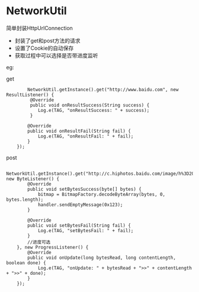 # NetworkUtil
简单封装HttpUrlConnection
* 封装了get和post方法的请求
* 设置了Cookie的自动保存
* 获取过程中可以选择是否带进度监听

eg:

get  

            NetworkUtil.getInstance().get("http://www.baidu.com", new ResultListener() {
             @Override
             public void onResultSuccess(String success) {
                Log.e(TAG, "onResultSuccess: " + success);
             }

            @Override
            public void onResultFail(String fail) {
                Log.e(TAG, "onResultFail: " + fail);
            }
        });

post

        NetworkUtil.getInstance().get("http://c.hiphotos.baidu.com/image/h%3D200/sign=a280d7a0ed24b899c13c7e385e071d59/2934349b033b5bb54352dd5e32d3d539b700bc8d.jpg", new ByteListener() {
            @Override
            public void setBytesSuccess(byte[] bytes) {
                bitmap = BitmapFactory.decodeByteArray(bytes, 0, bytes.length);
                handler.sendEmptyMessage(0x123);
            }

            @Override
            public void setBytesFail(String fail) {
                Log.e(TAG, "setBytesFail: " + fail);
            }
            //进度可选
        }, new ProgressListener() {
            @Override
            public void onUpdate(long bytesRead, long contentLength, boolean done) {
                Log.e(TAG, "onUpdate: " + bytesRead + ">>" + contentLength + ">>" + done);
            }
        });
